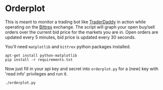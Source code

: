 # Orderplot

This is meant to monitor a trading bot like [TraderDaddy](https://traderdaddy.com/) in action while operating on the [Bittrex](https://bittrex.com/) exchange.
The script will graph your open buy/sell orders over the current bid price for the markets you are in.
Open orders are updated every 5 minutes, bid price is updated every 30 seconds.

You'll need `matplotlib` and `bittrex` python packages installed.

    apt-get install python-matplotlib
    pip install -r requirements.txt

Now just fill in your api key and secret into `orderplot.py` for a (new) key with 'read info' privileges and run it.

    ./orderplot.py


